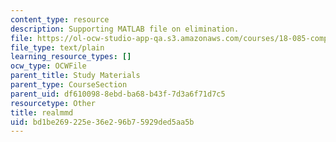 ```yaml
---
content_type: resource
description: Supporting MATLAB file on elimination.
file: https://ol-ocw-studio-app-qa.s3.amazonaws.com/courses/18-085-computational-science-and-engineering-i-fall-2008/bd1be269225e36e296b75929ded5aa5b_realmmd.m
file_type: text/plain
learning_resource_types: []
ocw_type: OCWFile
parent_title: Study Materials
parent_type: CourseSection
parent_uid: df610098-8ebd-ba68-b43f-7d3a6f71d7c5
resourcetype: Other
title: realmmd
uid: bd1be269-225e-36e2-96b7-5929ded5aa5b
---
```

